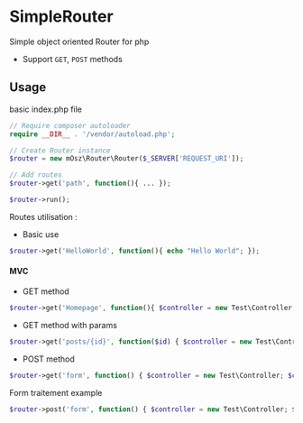 # SimpleRouter
Simple object oriented Router for php 
- Support `GET`, `POST` methods


## Usage
basic index.php file
```php
// Require composer autoloader
require __DIR__ . '/vendor/autoload.php';

// Create Router instance
$router = new mOsz\Router\Router($_SERVER['REQUEST_URI']);

// Add routes
$router->get('path', function(){ ... });

$router->run(); 
```
Routes utilisation :
- Basic use
```php
$router->get('HelloWorld', function(){ echo "Hello World"; });
```
#### MVC
- GET method
```php
$router->get('Homepage', function(){ $controller = new Test\Controller; $controller->index(); });
```

- GET method with params
```php
$router->get('posts/{id}', function($id) { $controller = new Test\Controller; $controller->posts($id); });
```

- POST method  
```php
$router->get('form', function() { $controller = new Test\Controller; $controller->form(); });
```
Form traitement example
```php
$router->post('form', function() { $controller = new Test\Controller; $controller->form(); });
```





